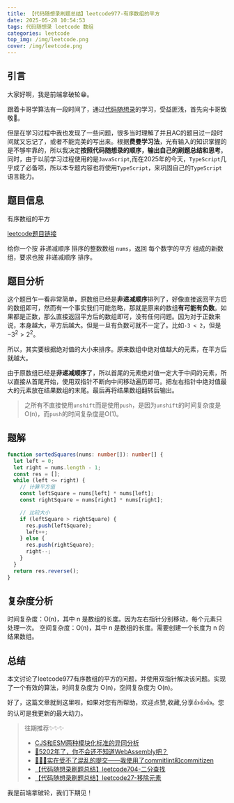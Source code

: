 ```yaml
---
title: 【代码随想录刷题总结】leetcode977-有序数组的平方
date: 2025-05-28 10:54:53
tags: 代码随想录 leetcode 数组
categories: leetcode
top_img: /img/leetcode.png
cover: /img/leetcode.png
---
```


## 引言

大家好啊，我是前端拿破轮😁。

跟着卡哥学算法有一段时间了，通过[代码随想录](https://programmercarl.com/)的学习，受益匪浅，首先向卡哥致敬🫡。

但是在学习过程中我也发现了一些问题，很多当时理解了并且AC的题目过一段时间就又忘记了，或者不能完美的写出来。根据**费曼学习法**，光有输入的知识掌握的是不够牢靠的，所以我决定**按照代码随想录的顺序，输出自己的刷题总结和思考**。同时，由于以前学习过程使用的是`JavaScript`,而在2025年的今天，`TypeScript`几乎成了必备项，所以本专题内容也将使用`TypeScript`，来巩固自己的`TypeScript`语言能力。

## 题目信息

有序数组的平方

[leetcode题目链接](https://leetcode.cn/problems/squares-of-a-sorted-array/description/)

给你一个按 非递减顺序 排序的整数数组 `nums`，返回 每个数字的平方 组成的新数组，要求也按 非递减顺序 排序。

## 题目分析

这个题目乍一看非常简单，原数组已经是**非递减顺序**排列了，好像直接返回平方后的数组即可，然而有一个事实我们可能忽略，那就是原来的数组**有可能有负数**。如果都是正数，那么直接返回平方后的数组即可，没有任何问题。因为对于正数来说，本身越大，平方后越大。但是一旦有负数可就不一定了。比如`-3 < 2`，但是$-3^2 > 2^2$。

所以，其实要根据绝对值的大小来排序。原来数组中绝对值越大的元素，在平方后就越大。

由于原数组已经是**非递减顺序**了，所以首尾的元素绝对值一定大于中间的元素，所以直接从首尾开始，使用双指针不断向中间移动遍历即可。把左右指针中绝对值最大的元素放在结果数组的末尾。最后再将结果数组翻转后输出。

> 之所有不直接使用`unshift`而是使用`push`，是因为`unshift`的时间复杂度是O(n)，而`push`的时间复杂度是O(1)。

## 题解

```ts
function sortedSquares(nums: number[]): number[] {
  let left = 0;
  let right = nums.length - 1;
  const res = [];
  while (left <= right) {
    // 计算平方值
    const leftSquare = nums[left] * nums[left];
    const rightSquare = nums[right] * nums[right];

    // 比较大小
    if (leftSquare > rightSquare) {
      res.push(leftSquare);
      left++;
    } else {
      res.push(rightSquare);
      right--;
    }
  }
  return res.reverse();
}
```

## 复杂度分析

时间复杂度：O(n)，其中 n 是数组的长度。因为左右指针分别移动，每个元素只处理一次。
空间复杂度：O(n)，其中 n 是数组的长度。需要创建一个长度为 n 的结果数组。

## 总结

本文讨论了leetcode977有序数组的平方的问题，并使用双指针解决该问题。实现了一个有效的算法，时间复杂度为 O(n)，空间复杂度为 O(n)。

好了，这篇文章就到这里啦，如果对您有所帮助，欢迎点赞,收藏,分享👍👍👍。您的认可是我更新的最大动力。

> 往期推荐✨✨✨
> - [CJS和ESM两种模块化标准的异同分析](https://juejin.cn/post/7473814041867780130)
> - [🤔5202年了，你不会还不知道WebAssembly吧？](https://juejin.cn/post/7498988293209784374)
> - [🚀🚀🚀实在受不了混乱的提交——我使用了commitlint和commitizen](https://juejin.cn/post/7508919522905522226)
> - [【代码随想录刷题总结】leetcode704-二分查找](https://juejin.cn/post/7509044958997970953)
> - [【代码随想录刷题总结】leetcode27-移除元素](https://juejin.cn/post/7512019215366602787)

我是前端拿破轮，我们下期见！

